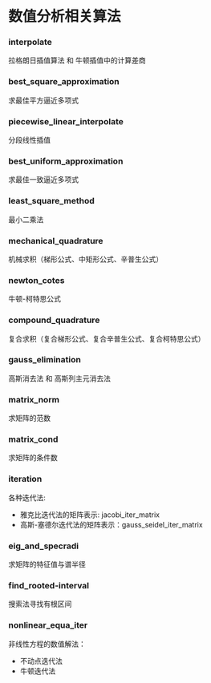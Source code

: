 # 数值分析相关算法
### interpolate
拉格朗日插值算法 和 牛顿插值中的计算差商
### best_square_approximation
求最佳平方逼近多项式
### piecewise_linear_interpolate
分段线性插值
### best_uniform_approximation
求最佳一致逼近多项式
### least_square_method
最小二乘法
### mechanical_quadrature
机械求积（梯形公式、中矩形公式、辛普生公式）
### newton_cotes
牛顿-柯特思公式
### compound_quadrature
复合求积（复合梯形公式、复合辛普生公式、复合柯特思公式）
### gauss_elimination
高斯消去法 和 高斯列主元消去法
### matrix_norm
求矩阵的范数
### matrix_cond
求矩阵的条件数
### iteration
各种迭代法:
 + 雅克比迭代法的矩阵表示: jacobi_iter_matrix
 + 高斯-塞德尔迭代法的矩阵表示：gauss_seidel_iter_matrix
### eig_and_specradi
求矩阵的特征值与谱半径
### find_rooted-interval
搜索法寻找有根区间
### nonlinear_equa_iter
非线性方程的数值解法：
+ 不动点迭代法
+ 牛顿迭代法